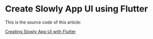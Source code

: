 # Create Slowly App UI using Flutter 

This is the source code of this article:

[Creating Slowly App UI with Flutter](https://medium.com/@maysam.mahfouzi/creating-slowly-app-ui-with-flutter-part-1-c3faeb36ec51)

